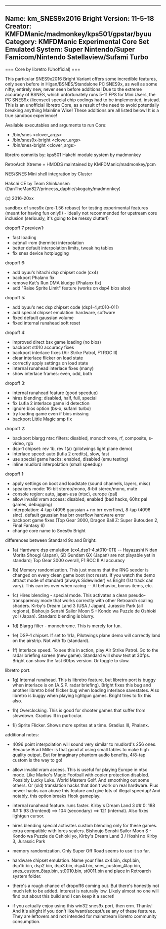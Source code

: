 -----------------------
Name: km_SNES9x2016 Bright
Version: 11-5-18
Creator: KMFDManic/madmonkey/kps501/gpstar/byuu
Category: KMFDManic Experimental Core Set
Emulated System: Super Nintendo/Super Famicom/Nintendo Satellaview/Sufami Turbo
-----------------------
=== Core by libretro (Unofficial) ===

This particular SNES9x2016 Bright Variant offers some incredible features, only seen before
in Higan/BSNES/Standalone PC SNES9x, as well as some nifty, entirely new, never seen before 
additions!  Due to the extreme accuracy of BSNES, which unfortunately runs 5-11 FPS for Mini 
Users, the PC SNES9x (licensed) special chip codings had to be implemented, instead.  This is 
an unofficial libretro Core, as a result of the need to avoid potentially breaking anything 
Mainline Wise! These additions are all listed below!  It is a true sandbox experience!  

Available executables and arguments to run Core:
- /bin/snes <rom> <clover_args>
- /bin/snes9x-bright <rom> <clover_args>
- /bin/snes-bright <rom> <clover_args>

libretro commits by: kps501
Hakchi module system by madmonkey

RetroArch Xtreme + HMODS maintained by KMFDManic/madmonkey/pcm

NES/SNES Mini shell integration by Cluster

Hakchi CE by Team Shinkansen (DanTheMan827/princess_daphie/skogaby/madmonkey)

(c) 2016-20xx

sandbox of snes9x (pre-1.56 rebase) for testing experimental features (meant for having fun only!!) -      ideally not recommended for upstream core inclusion (seriously, it's going to be messy clutter!)

dropoff 7 preview1:
- fast loading
- catmull-rom (hermite) interpolation
- better default interpolation limits, tweak hq tables
- fix snes device hotplugging

dropoff 6:
- add byuu's hitachi dsp chipset code (cx4)
- backport Phalanx fix
- remove Kat's Run DMA kludge (Phalanx fix)
- add "Raise Sprite Limit" feature (works on dsp4 bios also)


dropoff 5:
- add byuu's nec dsp chipset code (dsp1-4,st010-011)
- add special chipset emulation: hardware, software
- fixed default gaussian volume
- fixed internal runahead soft reset


dropoff 4:
- improved direct bsx game loading (no bios)
- backport st010 accuracy fixes
- backport interlace fixes (Air Strike Patrol, F1 ROC II)
- clear interlace flicker on load state
- correctly apply settings on load state
- internal runahead interlace fixes (many)
- show interlace frames: even, odd, both


dropoff 3:
- internal runahead feature (good speedup)
- hires blending: disabled, half, full, special
- fix Lufia 2 interlace game id detection
- ignore bios option (bs-x, sufami turbo)
- try loading game even if bios missing
- backport Little Magic smp fix


dropoff 2:
- backport blargg ntsc filters: disabled, monochrome, rf, composite, s-video, rgb
- dsp-1 chipset: rev 1b, rev 1(a) (pilotwings light plane demo)
- interlace speed: auto (lufia 2 credits), slow, fast
- use special game hacks: enabled, disabled (emu testing)
- inline mudlord interpolation (small speedup)


dropoff 1:
- apply settings on boot and loadstate (sound channels, layers, misc)
- speakers mode: 16-bit stereo/mono, 8-bit stereo/mono, mute
- console region: auto, japan-usa (ntsc), europe (pal)
- allow invalid vram access: disabled, enabled (bad hacks, 60hz pal games, debugging)
- interpolation: 4-tap (4096 gaussian + no brr overflow), 8-tap (4096 sinc). default gaussian has brr overflow hardware error
- backport game fixes (Top Gear 3000, Dragon Ball Z: Super Butouden 2, Final Fantasy 6)
- change core name to Snes9x Bright

differences between Standard 9x and Bright:

- 1a) Hardware dsp emulation (cx4,dsp1-4,st010-011) -- Hayazashi Nidan Morita Shougi (Japan), SD Gundam GX (Japan) are not playable yet in standard; Top Gear 3000 overall, F1 ROC II AI accuracy

- 1b) Memory randomization. This just means that the RNG seeder is changed on every clean game boot (not reset). If you watch the demo attract mode of standard (always Sidewinder) vs Bright (1st track can vary). This carries over when racing -- AI behavior, bonus items, etc.

- 1c) Hires blending - special mode. This activates a clean pseudo-transparency mode that works correctly with other Retroarch scaling shaders. Kirby's Dream Land 3 (USA / Japan), Jurassic Park (all regions), Bishoujo Senshi Sailor Moon S - Kondo wa Puzzle de Oshioki yo! (Japan). Standard blending is blurry.

- 1d) Blargg filter - monochrome. This is merely for fun.

- 1e) DSP-1 chipset. If set to 1/1a, Pilotwings plane demo will correctly land on the airstrip. Not with 1b (standard).

- 1f) Interlace speed. To see this in action, play Air Strike Patrol. Go to the radar briefing screen (new game). Standard will show text at 30fps. Bright can show the fast 60fps version. Or toggle to slow.

libretro port:
- 1g) Internal runahead. This is libretro feature, but libretro port is buggy when interlace is on (A.S.P. radar briefing). Bright fixes this bug and another libretro brief flicker bug when loading interlace savestates. Also libretro is buggy when playing lightgun games. Bright tries to fix this also.

- 1h) Overclocking. This is good for shooter games that suffer from slowdown. Gradius III in particular.

- 1i) Sprite Flicker. Shows more sprites at a time. Gradius III, Phalanx.

additional notes:
- 4096 point interpolation will sound very similar to mudlord's 256 ones. Because Brad Miller is that good at using small tables to make high quality output. But for imaginary phantom audio benefits, 4/8-tap custom is the way to go!

- allow invalid vram access. This is useful for playing Europe in ntsc mode. Like Marko's Magic Football with copier protection disabled. Possibly Lucky Luke. World Masters Golf. And smoothing out some others. Or (old) translation hacks that don't work on real hardware. Plus newer hacks can abuse this feature and give lots of illegal speedup! And notably, this option breaks Hook gameplay.

- internal runahead feature. runs faster. Kirby's Dream Land 3 ## 0: 188 ## 1: 93 (frontend) ==> 104 (secondary) ==> 121 (internal). Also fixes lightgun cursor.

- hires blending special activates custom blending only for these games. extra compatible with lores scalers. Bishoujo Senshi Sailor Moon S - Kondo wa Puzzle de Oshioki yo, Kirby's Dream Land 3 / Hoshi no Kirby 3, Jurassic Park

- memory randomization. Only Super Off Road seems to use it so far.

- hardware chipset emulation. Name your files cx4.bin, dsp1.bin, dsp1b.bin, dsp2.bin, dsp3.bin, dsp4.bin, snes_custom_4tap.bin, snes_custom_8tap.bin, st0010.bin, st0011.bin and place in Retroarch system folder.

- there's a rough chance of dropoff6 coming out. But there's honestly not much left to be added. Interest is naturally low. Likely almost no one will find out about this build and I can keep it a secret!

- if you actually enjoy using this win32 snes9x port, then erm. Thanks! And it's alright if you don't like/want/accept/use any of these features. They are leftovers and not intended for mainstream libretro community consumption.
